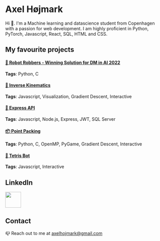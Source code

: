 # Axel Højmark

Hi 👋. I'm a Machine learning and datascience student from Copenhagen with a passion for web development. I am highly proficient in Python, PyTorch, Javascript, React, SQL, HTML and CSS. 

## My favourite projects

#### [🤖 Robot Robbers - Winning Solution for DM in AI 2022](https://github.com/hojmax/Robot-Robbers-DM-AI-2022)

**Tags**: Python, C

#### [🦾 Inverse Kinematics](https://github.com/hojmax/kinematic_vis)

**Tags**: Javascript, Visualization, Gradient Descent, Interactive

#### [🔐 Express API](https://github.com/hojmax/ExpressAPI)

**Tags**: Javascript, Node.js, Express, JWT, SQL Server

#### [📦 Point Packing](https://github.com/hojmax/Point-Packing)

**Tags**: Python, C, OpenMP, PyGame, Gradient Descent, Interactive

#### [🧩 Tetris Bot](https://github.com/hojmax/Tetris-Bot)

**Tags**: Javascript, Interactive

## LinkedIn
[<img width="50px" src="https://upload.wikimedia.org/wikipedia/commons/thumb/c/ca/LinkedIn_logo_initials.png/640px-LinkedIn_logo_initials.png">](https://www.linkedin.com/in/axelhojmark/)

## Contact
📪 Reach out to me at axelhojmark@gmail.com

